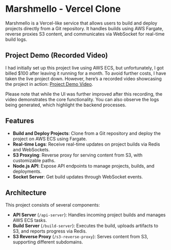 # Marshmello - Vercel Clone

Marshmello is a Vercel-like service that allows users to build and deploy projects directly from a Git repository. It handles builds using AWS Fargate, reverse proxies S3 content, and communicates via WebSocket for real-time build logs.

## Project Demo (Recorded Video)

I had initially set up this project live using AWS ECS, but unfortunately, I got billed $100 after leaving it running for a month. To avoid further costs, I have taken the live project down. However, here’s a recorded video showcasing the project in action: [Project Demo Video](https://drive.google.com/file/d/15tcp4x_zA0W4vMHGV1l01u0wuDr0aSc5/view?usp=drive_link).

Please note that while the UI was further improved after this recording, the video demonstrates the core functionality. You can also observe the logs being generated, which highlight the backend processes.


## Features

- **Build and Deploy Projects**: Clone from a Git repository and deploy the project on AWS ECS using Fargate.
- **Real-time Logs**: Receive real-time updates on project builds via Redis and WebSockets.
- **S3 Proxying**: Reverse proxy for serving content from S3, with customizable paths.
- **Node.js API**: Expose API endpoints to manage projects, builds, and deployments.
- **Socket Server**: Get build updates through WebSocket events.

## Architecture

This project consists of several components:

- **API Server** (`/api-server`): Handles incoming project builds and manages AWS ECS tasks.
- **Build Server** (`/build-server`): Executes the build, uploads artifacts to S3, and reports progress via Redis.
- **S3 Reverse Proxy** (`/s3-reverse-proxy`): Serves content from S3, supporting different subdomains.

<!-- ## Prerequisites

- [Node.js](https://nodejs.org/)
- AWS account (for ECS, Fargate, and S3)
- Redis server (for pub/sub)
- Docker (optional, for running services in containers)
  s

## Setup

### Clone the Repository

```bash
git clone https://github.com/<your-username>/marshmello
cd marshmello

```

### Install Dependencies

Install dependencies for each server.

```bash
# Install dependencies for api-server
cd api-server
npm install

# Install dependencies for build-server
cd ../build-server
npm install

# Install dependencies for s3-reverse-proxy
cd ../s3-reverse-proxy
npm install
```
### Environment Variables
You need to create a .env file in the root of the project and add the following variables:

```bash

# AWS Configuration
REGION_ECS=your-region
ACCESSID_ECS=your-access-key-id
SECRETKEY_ECS=your-secret-access-key
CLUSTER_CONFIG=your-cluster
TASK_CONFIG=your-task
SUBNETS=subnet-ids
SECURITY_GROUPS=security-group-ids

# Redis Configuration
REDIS_URL=redis://your-redis-url

# S3 Configuration
BASE_PATH=s3://your-s3-bucket

# Project Configuration
PROJECT_ID=your-project-id
```
### Environment Variables -->

